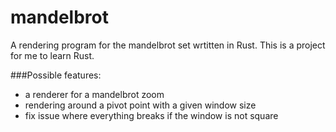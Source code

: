 # mandelbrot
A rendering program for the mandelbrot set wrtitten in Rust.
This is a project for me to learn Rust.

###Possible features:
- a renderer for a mandelbrot zoom
- rendering around a pivot point with a given window size
- fix issue where everything breaks if the window is not square